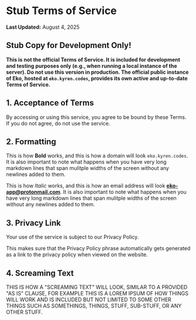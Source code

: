 # Stub Terms of Service

**Last Updated:** August 4, 2025

## Stub Copy for Development Only!

**This is not the official Terms of Service. It is included for development and testing purposes only (e.g., when running a local instance of the server).
Do not use this version in production.
The official public instance of Eko, hosted at `eko.kyren.codes`, provides its own active and up-to-date Terms of Service.**

## 1. Acceptance of Terms

By accessing or using this service, you agree to be bound by these Terms. If you do not agree, do not use the service.

## 2. Formatting

This is how **Bold** works, and this is how a domain will look `eko.kyren.codes`. It is also important to note what happens when you have very long markdown lines that span mulitple widths of the screen without any newlines added to them.

This is how _Italic_ works, and this is how an email address will look **eko-app@protonmail.com**. It is also important to note what happens when you have very long markdown lines that span mulitple widths of the screen without any newlines added to them.

## 3. Privacy Link

Your use of the service is subject to our Privacy Policy.

This makes sure that the Privacy Policy phrase automatically gets generated as a link to the privacy policy when viewed on the website.

## 4. Screaming Text

THIS IS HOW A "SCREAMING TEXT" WILL LOOK, SIMILAR TO A PROVIDED "AS IS" CLAUSE, FOR EXAMPLE THIS IS A LOREM IPSUM OF HOW THINGS WILL WORK AND IS INCLUDED BUT NOT LIMITED TO SOME OTHER THINGS SUCH AS SOMETHINGS, THINGS, STUFF, SUB-STUFF, OR ANY OTHER STUFF.
